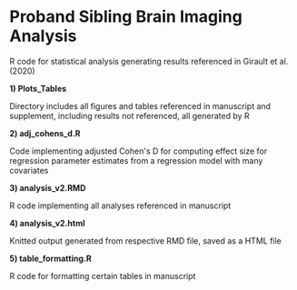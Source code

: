 # Proband Sibling Brain Imaging Analysis
R code for statistical analysis generating results referenced in Girault et al. (2020)
  
**1) Plots_Tables**

Directory includes all figures and tables referenced in manuscript and supplement, including results not referenced, all generated by R

**2) adj_cohens_d.R**

Code implementing adjusted Cohen's D for computing effect size for regression parameter estimates from a regression model with many covariates

**3) analysis_v2.RMD**

R code implementing all analyses referenced in manuscript

**4) analysis_v2.html**

Knitted output generated from respective RMD file, saved as a HTML file

**5) table_formatting.R**

R code for formatting certain tables in manuscript
